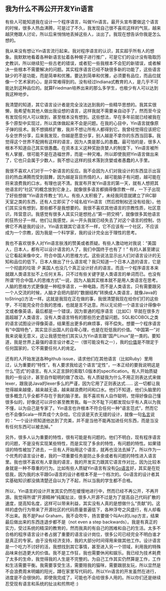 ## 我为什么不再公开开发Yin语言

有些人可能知道我在设计一个程序语言，叫做Yin语言。最开头宣布要做这个语言的时候，很多人热血沸腾，可是过了不久，我发现自己很不喜欢这样的气氛，越来越厌倦跟人讨论，所以后来悄悄地丢掉这些人，淡出了。我现在想告诉你我是怎么想的。

我从来没有想让Yin语言流行起来。我对程序语言的认识，其实超乎所有人的想象。我默默地看着各种新语言扯着各种幌子进行推广，可是它们的设计没有吸取历史教训，所以继续犯一些古老的错误，或者犯一些我根本不会犯的新错误，或者解决一些根本不需要解决的问题。其实程序语言已经不缺很多新的功能了，这些语言缺少的不是功能，而是简单和优雅。要达到简单和优雅，必须要有品位，而品位就像一个艺术家的心，是非常难得到的。没有经过Indiana式教育的人，是几乎不可能达到这种品位的。就算Friedman培养出来的那么多学生，也极少有人可以达到我这种地步。

我清楚的知道，其它语言设计者是完全没法达到我的一些精华思想的。我其实很懒，我希望有其他人做出我设想的语言，这样我就不需要亲自动手了，然而至今没有发现任何人可以做到，甚至根本没有想到。这些想法，早在多年前就已经被我在多个原型中实现过，所以具体做起来不会是问题。在我的心目中，Yin语言就像原子弹的技术。我不想搞核扩散，我并不想让所有人都得到它。我曾经觉得应该把它与全世界分享，后来我发现，你越是愿意分享，别人越是不拿你的东西当回事。我觉得这个世界不配拥有这样的语言，因为人类是那么的愚蠢。最可怕的是，很多人根本不知道自己其实很愚蠢。在资本主义这种奖励贪婪人的制度下，Yin语言被所有人掌握，很可能不是在造福世界，而是一种灾难。所以即使我把Yin语言做出来了，它也只会属于少数人，我不想让这样的技术落到贪婪或者愚蠢的人手里。

我很不喜欢人们对于一个新语言的反应。我不会因为人们对我设计的东西显示出盲目的热血沸腾而受到鼓舞，因为越是盲目热情的人，越可能脑子有问题，越可能在将来浪费我的口水，有理也说不清。我宣布开发Yin语言的第一天，就有人想把其他语言的“社区”的概念放到它身上。就像很多语言都搞得像宗教一样，一下子出现了好些想做“Yin语言传教士”的人。有些人太积极了，未经我同意就建立了IRC聊天室之类的东西，还有人立即买了个域名给Yin语言（然后控制权还没有给我）。他们其实没有想到，那些都不是我想要的。我很不喜欢其他语言的宗教性质，社区意识，阵营意识。我感觉有很多人其实只是想抢占“第一把交椅”，就像很多其他语言的狂热分子一样。他们让我感觉，从一开头我就已经失去了对这个语言的控制，仿佛它不再是我的设计。Yin语言跟其它语言不一样，它不应该有一个社区，不应该成为一个宗教，因为我是一个科学家，我的设计完全出于理性的思考。

我也不喜欢很多人对Yin语言肤浅的赞美或者质疑。有些人激动地对我说：“美国人，日本人，都有可以设计语言的人了，我们中国终于也有了！” 有的人甚至建议让它看起来像中文，符合中国人的思维方式。这些说法显示出人们对语言设计的无知和品位的低下。日本人做出了什么语言呢？我只知道一个日本人造的语言，它是一个彻底的垃圾 :P 美国人也没几个真正设计好点的语言。而且一个程序语言本来就跟人类语言扯不上任何关系，只不过有些关键字是人类语言的单词而已。也没有所谓“符合中国人的思维方式”一说，因为人脑其实根本就不是用人类语言在思考。人脑的思维方式更像是一种程序语言，一种电路，而不是人类语言。只有需要跟另一个人交流的时候，人脑才会把内部的“数据结构”转换成人类语言，就像Java的toString()方法一样。这就是我现在正在做的事，我很清楚我现在给你们打的这些字，不可能完全符合我的思维，也就是言不达意。所以无论把一个语言设计得像中文或者像英语，最后都是一个错误，因为普通的程序语言（比如C）早就在很多方面超越了人类语言，没有人类语言特有的那些历史遗留问题。SQL和COBOL之类的语言试图设计得像英语，结果惹出更多的麻烦事，得不偿失。想要一个程序语言有“中国特色”，其实显示出国人的自卑心理，也是在贬低我的价值。“中国第一”对我来说毫无意义，这让我感觉他们其实认为Yin语言跟“国产Linux”是一类的。要知道，我是世界上最强的语言设计者之一（很可能没有之一），我的[价值](http://www.yinwang.org/blog-cn/2015/01/29/human-value)是不限定于任何国家的，它不需要任何人的肯定。

还有的人开始发送各种github issue，请求他们在其他语言（比如Ruby）里用过，认为重要的“特性”。有人要求我给这个语言“定性”，一本正经的要我说明这是什么“范式”的语言。有人义正言辞的索取1.0版本的specification。有人开始质疑我的一些设计，甚至自作聪明的做了改动。有人质疑我为什么不用正则表达式来做lexer，跟我说Java的lexer多么的严谨，因为它用了正则表达式…… 这一切都让我觉得越来越傻，越来越无语，越来越浪费时间和口水。他们不知道，他们头脑里的很多概念几乎全都不存在于我的脑子里。我不喜欢有人自作聪明，觉得好像自己懂很多似的，好像还可以评价甚至教育我。每一次不耻下问都发现似乎有人真以为我不懂，以为自己是专家了。Yin语言也许根本不符合任何一种“语言范式”，然而它也不会像Scala一样弄成个大杂烩。它应该是天衣无缝的设计，就像一句[名言](http://www.brainyquote.com/quotes/quotes/a/antoinedes121910.html)说的：“一个设计师知道他达到了完美，并不是当他不能再加进任何东西，而是当没有任何东西可以被去掉。”

另外，很多人认为重要的特性，很有可能是有问题的。他们不明白，现有程序语言的问题，不是没有实现某些特性，而是实现了多余的特性，有问题的特性。如果错误的特性被加了进去，一旦有人开始用这个语言，就再也没法去掉了。所以作为一个优秀的语言设计者，我的一项重要任务是防止多余或者有问题的特性进入语言里。我也很不喜欢有人拿我的语言，我的开发实力跟其它语言作对比，因为比较本身就是一种不尊重的行为。比如有些人质疑Yin语言有没有[Go语言](http://www.yinwang.org/blog-cn/2014/04/18/golang)好，其实是在贬低我，因为我的水平跟Go语言的设计者根本不是一个档次的。Go语言的设计者其实基础知识都没搞清楚还自以为了不起，所以当我的学生都不合格。

所以，Yin语言的设计开发其实仍然在缓慢地进行中，然而已经不再公开，不再开源。我觉得所谓“开源精神”纯属扯淡，很多人开源不过是为了提高自己代码扩散的速度，提高知名度，这样可以带来利益，其实没有人真的是想做什么“贡献”的。这样的虚伪行为带来了开源社区的代码质量普遍低下，各种浮夸之风盛行，有人却看不出来。我不是Paul Graham，我不会吹牛，扬言要做个叫Arc的Lisp方言，结果最后做出来的东西连退步都不是（not even a step backwards）。我是有真正的实力，受过系统的精深的教育的，然而我真的有自己的困难和自己的生活。太多不合格的程序语言设计者占据了重要的语言设计岗位，很多公司已经完全不明白谁才是真正的专家。由于没有经济支持，我的大部分时间得用来做其他工作。设计语言是一个吃力不讨好的活，我想找到其它事情，甚至进入另一个领域，利用我的特殊品味来创造更大的价值。我不是工作狂，我也需要休闲和娱乐。我已经为技术耗费了太多的生命，我觉得我的人生是不完整的。为自己工作其实仍然算是工作，工作和生活需要平衡。我需要享受生活，需要陪我的猫咪，需要跟朋友玩，所以显然是不会浪费周末明媚的阳光，蹲在家里写代码的。所以Yin语言的开发虽然在进行，进度是不会很快的。即使我完成了，可能也不会给很多人用的。所以你们还是继续忍受现有语言和系统的扯淡和煎熬吧 :)
